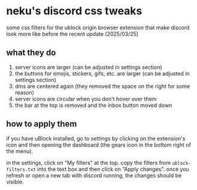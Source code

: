 # neku's discord css tweaks
some css filters for the ublock origin browser extension that make discord look more like before the recent update (2025/03/25)

## what they do
1. server icons are larger (can be adjusted in settings section)
2. the buttons for emojis, stickers, gifs, etc. are larger (can be adjusted in settings section)
3. dms are centered again (they removed the space on the right for some reason)
4. server icons are circular when you don't hover over them
5. the bar at the top is removed and the inbox button moved down

## how to apply them
if you have uBlock installed, go to settings by clicking on the extension's icon and then opening the dashboard (the gears icon in the bottom right of the menu).

in the settings, click on "My filters" at the top. copy the filters from `ublock-filters.txt` into the text box and then click on "Apply changes". once you refresh or open a new tab with discord running, the changes should be visible.
